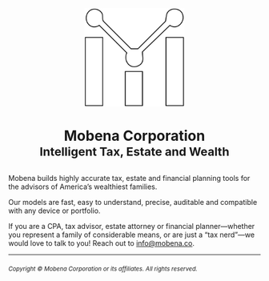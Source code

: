 <div align="center">
  <picture>
    <source media="(prefers-color-scheme: dark)" srcset="/assets/logo_white_transparent.svg">
    <source media="(prefers-color-scheme: light)" srcset="/assets/logo_dark_transparent.svg">
    <img src="/assets/logo_white_transparent.svg" alt="Mobena Logo: a 'M' that looks like a combination bar-and-line graph, and is visually suggestive of a 3-person family (2 parents on standing either side of their child)." width="200" height="auto">
  </picture>

  <h1>Mobena Corporation<br><sup>Intelligent Tax, Estate and Wealth</sup></h1>

</div>

Mobena builds highly accurate tax, estate and financial planning tools for the advisors of America’s wealthiest families.

Our models are fast, easy to understand, precise, auditable and compatible with any device or portfolio.

If you are a CPA, tax advisor, estate attorney or financial planner—whether you represent a family of considerable means, or are just a “tax nerd”—we would love to talk to you! Reach out to info@mobena.co.

---

<sub><i>Copyright © Mobena Corporation or its affiliates. All rights reserved.</i></sub>